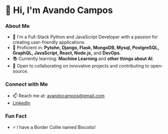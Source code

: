 # 👋 Hi, I'm Avando Campos

### About Me
- 🌱 I'm a Full-Stack Python and JavaScript Developer with a passion for creating user-friendly applications.
- 🔧 Proficient in: **Pytohn, Django, Flask, MongoDB, Mysql, PostgreSQL, GraphQL, JavaScript, React, Node.js,** and **DevOps**.
- 📚 Currently learning: **Machine Learning** and **other things about AI**.
- 👯 Open to collaborating on innovative projects and contributing to open-source.

### Connect with Me
- 📫 Reach me at: [avandocampos@gmail.com](mailto:avandocampos@gmail.com)
- [LinkedIn](https://www.linkedin.com/in/avando-campos-9b46a71b2/)

### Fun Fact
- ⚡ I have a Border Collie named Biscoito!
